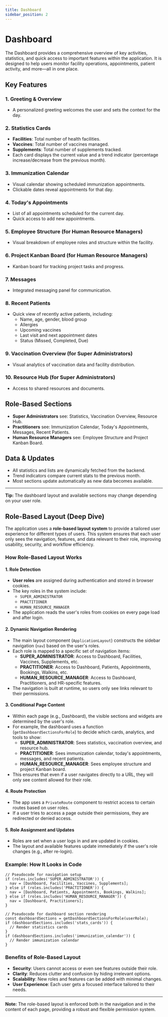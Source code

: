 ```yaml
---
title: Dashboard
sidebar_position: 2
---
```


# Dashboard

The Dashboard provides a comprehensive overview of key activities, statistics, and quick access to important features within the application. It is designed to help users monitor facility operations, appointments, patient activity, and more—all in one place.

## Key Features

### 1. Greeting & Overview

- A personalized greeting welcomes the user and sets the context for the day.

### 2. Statistics Cards

- **Facilities**: Total number of health facilities.
- **Vaccines**: Total number of vaccines managed.
- **Supplements**: Total number of supplements tracked.
- Each card displays the current value and a trend indicator (percentage increase/decrease from the previous month).

### 3. Immunization Calendar

- Visual calendar showing scheduled immunization appointments.
- Clickable dates reveal appointments for that day.

### 4. Today's Appointments

- List of all appointments scheduled for the current day.
- Quick access to add new appointments.

### 5. Employee Structure (for Human Resource Managers)

- Visual breakdown of employee roles and structure within the facility.

### 6. Project Kanban Board (for Human Resource Managers)

- Kanban board for tracking project tasks and progress.

### 7. Messages

- Integrated messaging panel for communication.

### 8. Recent Patients

- Quick view of recently active patients, including:
  - Name, age, gender, blood group
  - Allergies
  - Upcoming vaccines
  - Last visit and next appointment dates
  - Status (Missed, Completed, Due)

### 9. Vaccination Overview (for Super Administrators)

- Visual analytics of vaccination data and facility distribution.

### 10. Resource Hub (for Super Administrators)

- Access to shared resources and documents.

## Role-Based Sections

- **Super Administrators** see: Statistics, Vaccination Overview, Resource Hub.
- **Practitioners** see: Immunization Calendar, Today's Appointments, Messages, Recent Patients.
- **Human Resource Managers** see: Employee Structure and Project Kanban Board.

## Data & Updates

- All statistics and lists are dynamically fetched from the backend.
- Trend indicators compare current stats to the previous month.
- Most sections update automatically as new data becomes available.

---

**Tip:** The dashboard layout and available sections may change depending on your user role.

## Role-Based Layout (Deep Dive)

The application uses a **role-based layout system** to provide a tailored user experience for different types of users. This system ensures that each user only sees the navigation, features, and data relevant to their role, improving usability, security, and workflow efficiency.

### How Role-Based Layout Works

#### 1. Role Detection

- **User roles** are assigned during authentication and stored in browser cookies.
- The key roles in the system include:
  - `SUPER_ADMINISTRATOR`
  - `PRACTITIONER`
  - `HUMAN_RESOURCE_MANAGER`
- The application reads the user's roles from cookies on every page load and after login.

#### 2. Dynamic Navigation Rendering

- The main layout component (`ApplicationLayout`) constructs the sidebar navigation (`nav`) based on the user's roles.
- Each role is mapped to a specific set of navigation items:
  - **SUPER_ADMINISTRATOR**: Access to Dashboard, Facilities, Vaccines, Supplements, etc.
  - **PRACTITIONER**: Access to Dashboard, Patients, Appointments, Bookings, Walkins, etc.
  - **HUMAN_RESOURCE_MANAGER**: Access to Dashboard, Practitioners, and HR-specific features.
- The navigation is built at runtime, so users only see links relevant to their permissions.

#### 3. Conditional Page Content

- Within each page (e.g., Dashboard), the visible sections and widgets are determined by the user's role.
- For example, the dashboard uses a function (`getDashboardSectionsForRole`) to decide which cards, analytics, and tools to show:
  - **SUPER_ADMINISTRATOR**: Sees statistics, vaccination overview, and resource hub.
  - **PRACTITIONER**: Sees immunization calendar, today's appointments, messages, and recent patients.
  - **HUMAN_RESOURCE_MANAGER**: Sees employee structure and project Kanban board.
- This ensures that even if a user navigates directly to a URL, they will only see content allowed for their role.

#### 4. Route Protection

- The app uses a `PrivateRoute` component to restrict access to certain routes based on user roles.
- If a user tries to access a page outside their permissions, they are redirected or denied access.

#### 5. Role Assignment and Updates

- Roles are set when a user logs in and are updated in cookies.
- The layout and available features update immediately if the user's role changes (e.g., after re-login).

### Example: How It Looks in Code

```tsx
// Pseudocode for navigation setup
if (roles.includes('SUPER_ADMINISTRATOR')) {
  nav = [Dashboard, Facilities, Vaccines, Supplements];
} else if (roles.includes('PRACTITIONER')) {
  nav = [Dashboard, Patients, Appointments, Bookings, Walkins];
} else if (roles.includes('HUMAN_RESOURCE_MANAGER')) {
  nav = [Dashboard, Practitioners];
}
```

```tsx
// Pseudocode for dashboard section rendering
const dashboardSections = getDashboardSectionsForRole(userRole);
if (dashboardSections.includes('stats_cards')) {
  // Render statistics cards
}
if (dashboardSections.includes('immunization_calendar')) {
  // Render immunization calendar
}
```

### Benefits of Role-Based Layout

- **Security**: Users cannot access or even see features outside their role.
- **Clarity**: Reduces clutter and confusion by hiding irrelevant options.
- **Scalability**: New roles and features can be added with minimal changes.
- **User Experience**: Each user gets a focused interface tailored to their needs.

---

**Note:** The role-based layout is enforced both in the navigation and in the content of each page, providing a robust and flexible permission system.
